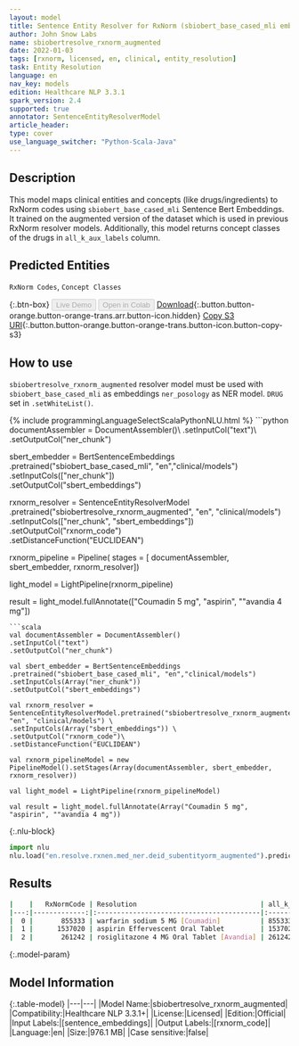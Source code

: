 ```yaml
---
layout: model
title: Sentence Entity Resolver for RxNorm (sbiobert_base_cased_mli embeddings)
author: John Snow Labs
name: sbiobertresolve_rxnorm_augmented
date: 2022-01-03
tags: [rxnorm, licensed, en, clinical, entity_resolution]
task: Entity Resolution
language: en
nav_key: models
edition: Healthcare NLP 3.3.1
spark_version: 2.4
supported: true
annotator: SentenceEntityResolverModel
article_header:
type: cover
use_language_switcher: "Python-Scala-Java"
---
```


## Description

This model maps clinical entities and concepts (like drugs/ingredients) to RxNorm codes using `sbiobert_base_cased_mli` Sentence Bert Embeddings. It trained on the augmented version of the dataset which is used in previous RxNorm resolver models. Additionally, this model returns concept classes of the drugs in `all_k_aux_labels` column.

## Predicted Entities

`RxNorm Codes`, `Concept Classes`

{:.btn-box}
<button class="button button-orange" disabled>Live Demo</button>
<button class="button button-orange" disabled>Open in Colab</button>
[Download](https://s3.amazonaws.com/auxdata.johnsnowlabs.com/clinical/models/sbiobertresolve_rxnorm_augmented_en_3.3.1_2.4_1641241820334.zip){:.button.button-orange.button-orange-trans.arr.button-icon.hidden}
[Copy S3 URI](s3://auxdata.johnsnowlabs.com/clinical/models/sbiobertresolve_rxnorm_augmented_en_3.3.1_2.4_1641241820334.zip){:.button.button-orange.button-orange-trans.button-icon.button-copy-s3}

## How to use

```sbiobertresolve_rxnorm_augmented``` resolver model must be used with ```sbiobert_base_cased_mli``` as embeddings ```ner_posology``` as NER model. ```DRUG``` set in ```.setWhiteList()```.

<div class="tabs-box" markdown="1">
{% include programmingLanguageSelectScalaPythonNLU.html %}
```python
documentAssembler = DocumentAssembler()\
.setInputCol("text")\
.setOutputCol("ner_chunk")

sbert_embedder = BertSentenceEmbeddings\
.pretrained("sbiobert_base_cased_mli", "en","clinical/models")\
.setInputCols(["ner_chunk"])\
.setOutputCol("sbert_embeddings")

rxnorm_resolver = SentenceEntityResolverModel\
.pretrained("sbiobertresolve_rxnorm_augmented", "en", "clinical/models")\
.setInputCols(["ner_chunk", "sbert_embeddings"])\
.setOutputCol("rxnorm_code")\
.setDistanceFunction("EUCLIDEAN")

rxnorm_pipeline = Pipeline(
stages = [
documentAssembler,
sbert_embedder,
rxnorm_resolver])

light_model = LightPipeline(rxnorm_pipeline)

result = light_model.fullAnnotate(["Coumadin 5 mg", "aspirin", ""avandia 4 mg"])
```
```scala
val documentAssembler = DocumentAssembler()
.setInputCol("text")
.setOutputCol("ner_chunk")

val sbert_embedder = BertSentenceEmbeddings
.pretrained("sbiobert_base_cased_mli", "en","clinical/models")
.setInputCols(Array("ner_chunk"))
.setOutputCol("sbert_embeddings")

val rxnorm_resolver = SentenceEntityResolverModel.pretrained("sbiobertresolve_rxnorm_augmented_cased", "en", "clinical/models") \
.setInputCols(Array("sbert_embeddings")) \
.setOutputCol("rxnorm_code")\
.setDistanceFunction("EUCLIDEAN")

val rxnorm_pipelineModel = new PipelineModel().setStages(Array(documentAssembler, sbert_embedder, rxnorm_resolver))

val light_model = LightPipeline(rxnorm_pipelineModel)

val result = light_model.fullAnnotate(Array("Coumadin 5 mg", "aspirin", ""avandia 4 mg"))
```


{:.nlu-block}
```python
import nlu
nlu.load("en.resolve.rxnen.med_ner.deid_subentityorm_augmented").predict("""Coumadin 5 mg""")
```

</div>

## Results

```bash
|    |   RxNormCode | Resolution                               | all_k_results                     | all_k_distances                   | all_k_cosine_distances            | all_k_resolutions                                               | all_k_aux_labels                  |
|---:|-------------:|:-----------------------------------------|:----------------------------------|:----------------------------------|:----------------------------------|:----------------------------------------------------------------|:----------------------------------|
|  0 |       855333 | warfarin sodium 5 MG [Coumadin]          | 855333:::432467:::438740:::103... | 3.0367:::4.7790:::4.7790:::5.3... | 0.0161:::0.0395:::0.0395:::0.0... | warfarin sodium 5 MG [Coumadin]:::coumarin 5 MG Oral Tablet:... | Branded Drug Comp:::Clinical D... |
|  1 |      1537020 | aspirin Effervescent Oral Tablet         | 1537020:::1191:::1295740:::405... | 0.0000:::0.0000:::4.1826:::5.7... | 0.0000:::0.0000:::0.0292:::0.0... | aspirin Effervescent Oral Tablet:::aspirin:::aspirin Oral Po... | Clinical Drug Form:::Ingredien... |
|  2 |       261242 | rosiglitazone 4 MG Oral Tablet [Avandia] | 261242:::810073:::153845:::109... | 0.0000:::4.7482:::5.0125:::5.2... | 0.0000:::0.0365:::0.0409:::0.0... | rosiglitazone 4 MG Oral Tablet [Avandia]:::fesoterodine fuma... | Branded Drug:::Branded Drug Co... |
```

{:.model-param}
## Model Information

{:.table-model}
|---|---|
|Model Name:|sbiobertresolve_rxnorm_augmented|
|Compatibility:|Healthcare NLP 3.3.1+|
|License:|Licensed|
|Edition:|Official|
|Input Labels:|[sentence_embeddings]|
|Output Labels:|[rxnorm_code]|
|Language:|en|
|Size:|976.1 MB|
|Case sensitive:|false|